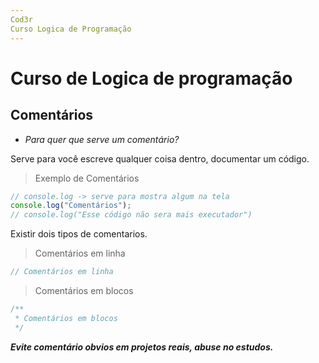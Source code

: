 ```yaml
---
Cod3r
Curso Logica de Programação
---
```

# Curso de Logica de programação

## Comentários

- *Para quer que serve um comentário?*

Serve para você escreve qualquer coisa dentro, documentar um código.

> Exemplo de Comentários

```js
// console.log -> serve para mostra algum na tela
console.log("Comentários");
// console.log("Esse código não sera mais executador")
```

Existir dois tipos de comentarios.

> Comentários em linha

```js
// Comentários em linha
```

> Comentários em blocos

```js
/**
 * Comentários em blocos
 */
```

***Evite comentário obvios em projetos reais, abuse no estudos.***
